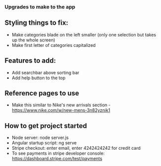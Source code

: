 ### Upgrades to make to the app



## Styling things to fix:

- Make categories blade on the left smaller (only one selection but takes up the whole screen)
- Make first letter of categories capitalized


## Features to add:

- Add searchbar above sorting bar
- Add help button to the top


## Reference pages to use

- Make this similar to Nike's new arrivals section - https://www.nike.com/w/new-mens-3n82yznik1



## How to get project started

- Node server: node server.js
- Angular startup script: ng serve
- Stripe checkout: enter email, enter 4242424242 for credit card
- To see payments in stripe developer console: https://dashboard.stripe.com/test/payments
